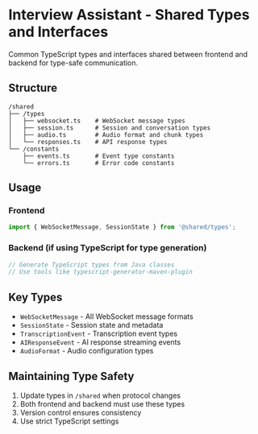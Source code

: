 # Interview Assistant - Shared Types and Interfaces

Common TypeScript types and interfaces shared between frontend and backend for type-safe communication.

## Structure

```
/shared
├── /types
│   ├── websocket.ts    # WebSocket message types
│   ├── session.ts      # Session and conversation types
│   ├── audio.ts        # Audio format and chunk types
│   └── responses.ts    # API response types
└── /constants
    ├── events.ts       # Event type constants
    └── errors.ts       # Error code constants
```

## Usage

### Frontend
```typescript
import { WebSocketMessage, SessionState } from '@shared/types';
```

### Backend (if using TypeScript for type generation)
```typescript
// Generate TypeScript types from Java classes
// Use tools like typescript-generator-maven-plugin
```

## Key Types

- `WebSocketMessage` - All WebSocket message formats
- `SessionState` - Session state and metadata
- `TranscriptionEvent` - Transcription event types
- `AIResponseEvent` - AI response streaming events
- `AudioFormat` - Audio configuration types

## Maintaining Type Safety

1. Update types in `/shared` when protocol changes
2. Both frontend and backend must use these types
3. Version control ensures consistency
4. Use strict TypeScript settings